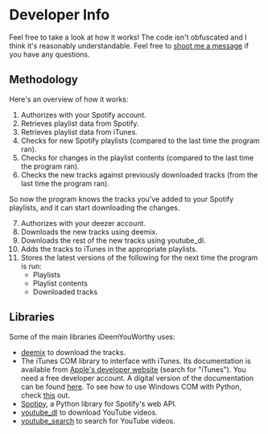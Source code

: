 # Developer Info

Feel free to take a look at how it works! The code isn't obfuscated and I think it's reasonably understandable. Feel free to [shoot me a message](README.md#contact-information) if you have any questions.

## Methodology

Here's an overview of how it works:

1. Authorizes with your Spotify account.
2. Retrieves playlist data from Spotify.
3. Retrieves playlist data from iTunes.
4. Checks for new Spotify playlists (compared to the last time the program ran).
5. Checks for changes in the playlist contents (compared to the last time the program ran).
6. Checks the new tracks against previously downloaded tracks (from the last time the program ran).

So now the program knows the tracks you've added to your Spotify playlists, and it can start downloading the changes.

7. Authorizes with your deezer account.
8. Downloads the new tracks using deemix.
9. Downloads the rest of the new tracks using youtube_dl.
10. Adds the tracks to iTunes in the appropriate playlists.
11. Stores the latest versions of the following for the next time the program is run:
      - Playlists
	  - Playlist contents
	  - Downloaded tracks

## Libraries

Some of the main libraries iDeemYouWorthy uses:

 - [deemix](https://old.reddit.com/r/deemix) to download the tracks.
 - The iTunes COM library to interface with iTunes. Its documentation is available from [Apple's developer website](https://developer.apple.com/download/more/) (search for "iTunes"). You need a free developer account. A digital version of the documentation can be found [here](http://www.joshkunz.com/iTunesControl/). To see how to use Windows COM with Python, check [this](https://code.activestate.com/recipes/498241-scripting-itunes-for-windows-with-python/) out.
 - [Spotipy](https://spotipy.readthedocs.io/en/2.12.0/), a Python library for Spotify's web API.
 - [youtube_dl](https://youtube-dl.org/) to download YouTube videos.
 - [youtube_search](https://github.com/joetats/youtube_search) to search for YouTube videos.